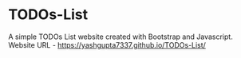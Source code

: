 # TODOs-List
A simple TODOs List website created with Bootstrap and Javascript.  
Website URL - https://yashgupta7337.github.io/TODOs-List/
